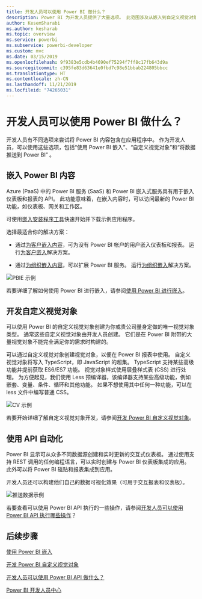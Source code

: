 ```yaml
---
title: 开发人员可以使用 Power BI 做什么？
description: Power BI 为开发人员提供了大量选项。 此范围涉及从嵌入到自定义视觉对象到流式处理数据集。
author: KesemSharabi
ms.author: kesharab
ms.topic: overview
ms.service: powerbi
ms.subservice: powerbi-developer
ms.custom: mvc
ms.date: 03/15/2019
ms.openlocfilehash: 9f9383e5cdb4b4690ef75294f7ff8c17fb643d9a
ms.sourcegitcommit: c395fe83d63641e0fbd7c98e51bbab224805bbcc
ms.translationtype: HT
ms.contentlocale: zh-CN
ms.lasthandoff: 11/21/2019
ms.locfileid: "74265031"
---
```

# <a name="what-can-developers-do-with-power-bi"></a>开发人员可以使用 Power BI 做什么？

开发人员有不同选项来尝试将 Power BI 内容包含在应用程序中。 作为开发人员，可以使用这些选项，包括“使用 Power BI 嵌入”、“自定义视觉对象”和“将数据推送到 Power BI”    。

## <a name="embedding-power-bi-content"></a>嵌入 Power BI 内容

Azure (PaaS) 中的 Power BI 服务 (SaaS) 和 Power BI 嵌入式服务具有用于嵌入仪表板和报表的 API。 此功能意味着，在嵌入内容时，可以访问最新的 Power BI 功能，如仪表板、网关和工作区。

可使用[嵌入安装程序工具](https://aka.ms/embedsetup)快速开始并下载示例应用程序。

选择最适合你的解决方案：

* 通过[为客户嵌入内容](embedding.md#embedding-for-your-customers)，可为没有 Power BI 帐户的用户嵌入仪表板和报表。 运行[为客户嵌入](https://aka.ms/embedsetup/AppOwnsData)解决方案。

* 通过[为组织嵌入内容](embedding.md#embedding-for-your-organization)，可以扩展 Power BI 服务。 运行[为组织嵌入](https://aka.ms/embedsetup/UserOwnsData)解决方案。

![PBIE 示例](media/what-can-you-do/what-can-you-do-02.png)

若要详细了解如何使用 Power BI 进行嵌入，请参阅[使用 Power BI 进行嵌入](embedding.md)。

## <a name="developing-custom-visuals"></a>开发自定义视觉对象

可以使用 Power BI 的自定义视觉对象创建为你或贵公司量身定做的唯一视觉对象类型。 通常这些自定义视觉对象由开发人员创建。 它们是在 Power BI 附带的大量视觉对象不能完全满足你的需求时构建的。

可以通过自定义视觉对象创建视觉对象，以便在 Power BI 报表中使用。 自定义视觉对象将写入 TypeScript，即 JavaScript 的超集。 TypeScript 支持某些高级功能并提前获取 ES6/ES7 功能。 视觉对象样式使用层叠样式表 (CSS) 进行处理。 为方便起见，我们使用 Less 预编译器，该编译器支持某些高级功能，例如嵌套、变量、条件、循环和其他功能。 如果不想使用其中任何一种功能，可以在 less 文件中编写普通 CSS。

![CV 示例](media/what-can-you-do/powerbi-custom-visual-store.png)

若要开始详细了解自定义视觉对象开发，请参阅[开发 Power BI 自定义视觉对象](visuals/custom-visual-develop-tutorial.md)。

## <a name="using-api-automation"></a>使用 API 自动化

Power BI 显示可从众多不同数据源创建和实时更新的交互式仪表板。 通过使用支持 REST 调用的任何编程语言，可以实时创建与 Power BI 仪表板集成的应用。 此外可以将 Power BI 磁贴和报表集成到应用。

开发人员还可以构建他们自己的数据可视化效果（可用于交互报表和仪表板）。

![推送数据示例](media/what-can-you-do/powerbi-push-data.png)

若要查看可以使用 Power BI API 执行的一些操作，请参阅[开发人员可以使用 Power BI API 执行哪些操作](overview-of-power-bi-rest-api.md)？

## <a name="next-steps"></a>后续步骤

[使用 Power BI 嵌入](embedding.md)  

[开发 Power BI 自定义视觉对象](https://microsoft.github.io/PowerBI-visuals/docs/step-by-step-lab/developing-a-power-bi-custom-visual/)

[开发人员可以使用 Power BI API 做什么？](overview-of-power-bi-rest-api.md)

[Power BI 开发人员中心](https://powerbi.microsoft.com/developers/)
